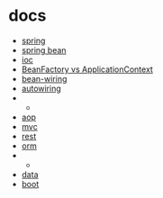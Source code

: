 # docs
* [spring](spring.md)
* [spring bean](spring-bean.md)
* [ioc](ioc.md)
* [BeanFactory vs ApplicationContext](beanfactory-vs-applicationcontext.md)
* [bean-wiring](bean-wiring.md)
* [autowiring](autowiring.md)
* -
* [aop](aop.md)
* [mvc](mvc.md)
* [rest](rest.md)
* [orm](orm.md)
* -
* [data](../examples/spring-data)
* [boot](../examples/spring-boot-web)
